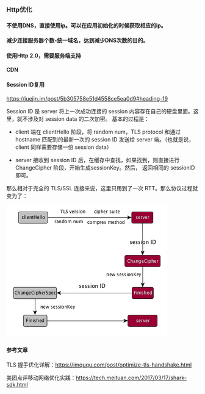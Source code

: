### Http优化

#### 不使用DNS，直接使用ip。可以在应用初始化的时候获取相应的ip。

#### 减少连接服务器个数-统一域名，达到减少DNS次数的目的。

#### 使用Http 2.0，需要服务端支持

#### CDN

#### Session ID复用

https://juejin.im/post/5b305758e51d4558ce5ea0d9#heading-19

Session ID 是 server 将上一次成功连接的 session 内容存在自己的硬盘里面。这里，就不涉及对 session data 的二次加密。
基本的过程是：

- client 端在 clientHello 阶段，将 random num，TLS protocol 和通过 hostname 匹配到的最新一次的 session ID 
发送给 server 端。（也就是说，client 同样需要存储一份 session data）

- server 接收到 session ID 后，在缓存中查找，如果找到，则直接进行 ChangeCipher 阶段，开始生成sessionKey。然后，
返回相同的 sessionID 即可。

那么相对于完全的 TLS/SSL 连接来说，这里只用到了一次 RTT。那么协议过程就变为了：

![session id](img/session_id.png)


#### 参考文章

TLS 握手优化详解：https://imququ.com/post/optimize-tls-handshake.html

美团点评移动网络优化实践：https://tech.meituan.com/2017/03/17/shark-sdk.html